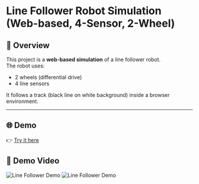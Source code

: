 # Line Follower Robot Simulation (Web-based, 4-Sensor, 2-Wheel)

## 📌 Overview
This project is a **web-based simulation** of a line follower robot.  
The robot uses:
- 2 wheels (differential drive)
- 4 line sensors

It follows a track (black line on white background) inside a browser environment.

---

## 🌐 Demo
👉 [Try it here](https://nb-2002.github.io/test-sim/) 

## 🎥 Demo Video
![Line Follower Demo](docs/demoVideo.gif)
![Line Follower Demo](docs/demoVideo2.gif)